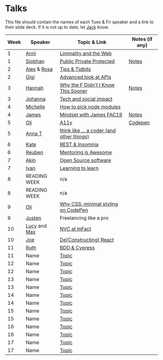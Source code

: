 # Talks

This file should contain the names of each Tues & Fri speaker and a link to their slide deck. If it is not up to date, let [Jack](mailto:jack@foundersandcoders.com) know.

| Week | Speaker               |  Topic & Link                                                                              | Notes (if any) |
| ---- | --------------------- |  ----------------------------------------------------------------------------------------- | -------------- |
| 1    | [Anni](https://twitter.com/intersticia?lang=en) | [Liminality and the Web](https://www.dropbox.com/s/3mmoj469fa8fuxw/FAC20July2020.pdf?dl=0) | |
| 1    | [Siobhan](https://twitter.com/sohbaker) | [Public Private Protected](https://drive.google.com/file/d/1OHpxW5sqDvehNiOrtGtW2F7hOY8kJLzP/view) | [Notes](https://drive.google.com/file/d/1mzEUsjxUQN0VFsgtYQ1HNhxNGc3pLcl6/view?usp=sharing) |
| 2    | [Alex](https://twitter.com/alexadventures0) & [Rosa](https://www.linkedin.com/in/rosalie-baxter-6a3515145/) | [Tips & Tidbits](https://www.canva.com/design/DAD1fSb9SFk/zqxVC7HDh6yCy8yXvxnv9w/view) | |
| 2    | [Gigi](https://twitter.com/gigi_minova?lang=en) | [Advanced look at APIs](https://hackmd.io/@SjkyAeAyRjSqv_tPCU-41A/BJgsfpF-S#/) | |
| 3    | [Hannah](https://twitter.com/hannahgooding?lang=en) | [Why the F Didn't I Know This Sooner](https://www.canva.com/design/DAECoIPnj_E/QqaE5pdqMi5luyPOlkZUYg/view) | [Notes](https://hackmd.io/@hannahgooding/Byi3mqExD) |
| 3    | [Johanna](https://twitter.com/visionsremain)    | [Tech and social impact](https://docs.google.com/presentation/d/1yqZujxdP0nvuEYWMabVU-hYkqxjI0-fBGCUAU1zaSlY/)   | |
| 4    | [Michelle](https://twitter.com/msmichellegar?lang=en)| [How to pick node modules](https://docs.google.com/presentation/d/1fPAyJW8qPKMRV_HhC5wwDSc_VQZY9BuRIYQKSKFGAl0) |
| 4    | [James](https://www.linkedin.com/in/jamesh0/)| [Mindset with James FAC19](https://www.canva.com/design/DAEEJe03QiA/EAPsy8flwP3TH1NmSZ-YwA/view?utm_content=DAEEJe03QiA) | [Notes](https://hackmd.io/GbN_FADhTVyh2spfLI6AKA) |
| 5    | [Oli](https://twitter.com/_oliverjam)        | [A11y](https://fac-a11y.netlify.app/) | [Codepen](https://codepen.io/oliverjam/pen/JjdZaoV) |
| 5    | [Anna T](https://twitter.com/annatloth) | [think like ... a coder (and other things)](https://www.canva.com/design/DAEEmcijusM/mDzWGBnlCqwG2n_8W4z_EQ/view) |
| 6    | [Kate](https://twitter.com/sbinlondon?lang=en)        | [REST & Insomnia](#) |
| 6    | [Reuben](https://twitter.com/reubenmightcode)      | [Mentoring is Awesome](https://www.canva.com/design/DAEFgAVCgQk/QQ86OXUuiTOIfPNZ-nNQPA/view?utm_content=DAEFgAVCgQk) |
| 7    | [Akin](https://www.linkedin.com/in/akin-sowemimo-831383131/)        | [Open Source software](https://docs.google.com/presentation/d/10NZGgpgpBjkcPqBqunbK29mBPcw1uEPSgMowbrobJ0Q/edit?usp=sharing) |
| 7    | [Ivan](https://www.twitter.com/ivanmauric_io)| [Learning to learn](https://learning-how-to-learn.now.sh/) |
| 8    | READING WEEK| n/a |
| 8    | READING WEEK| n/a |
| 9    | [Oli](https://twitter.com/_oliverjam)        | [Why CSS: minimal styling on CodePen](https://codepen.io/oliverjam/pen/YzqeMjO) |
| 9    | [Justen](https://github.com/Jbarget)| Freelancing like a pro |
| 10   | [Lucy](https://twitter.com/Lucy_MKay) and [Max](https://github.com/maxgerber)        | [NVC at InFact](https://github.com/InFact-coop/nvc-talk) |
| 10   | [Joe](https://twitter.com/joepock_dev)| [De[Constructing] React](https://hackmd.io/@tqMeeAfSQoK-r840v0LJsg/H1f2KQtVw) |
| 11   | [Ruth](https://twitter.com/ruthuwemedimo)    | [BDD & Cypress](https://docs.google.com/presentation/d/1l8nI9PTIlWUXzwU6VnP23iQjIOGIjkpLk70qTHTQctI/edit?usp=sharing) |
| 11   | Name        | [Topic](#) |
| 12   | Name        | [Topic](#) |
| 12   | Name        | [Topic](#) |
| 13   | Name        | [Topic](#) |
| 13   | Name        | [Topic](#) |
| 14   | Name        | [Topic](#) |
| 14   | Name        | [Topic](#) |
| 15   | Name        | [Topic](#) |
| 15   | Name        | [Topic](#) |
| 16   | Name        | [Topic](#) |
| 16   | Name        | [Topic](#) |
| 17   | Name        | [Topic](#) |
| 17   | Name        | [Topic](#) |
